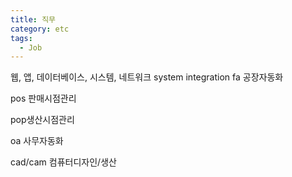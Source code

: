 ```yaml
---
title: 직무
category: etc
tags:
  - Job
---
```


웹, 앱, 데이터베이스, 시스템, 네트워크
system integration
fa 공장자동화

pos 판매시점관리

pop생산시점관리

oa 사무자동화

cad/cam 컴퓨터디자인/생산